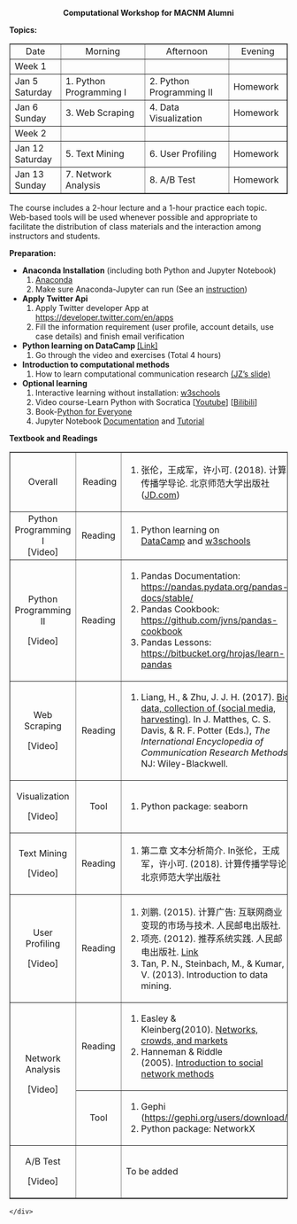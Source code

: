 <div id="contentleft">
	

<p style="text-align: center;"><strong>Computational Workshop for MACNM Alumni</strong></p>
<p><strong>Topics:</strong></p>
<table border="1" cellspacing="0" cellpadding="1">
<tbody>
<tr>
<td style="text-align: center;" width="89">Date</td>
<td style="text-align: center;" width="200">Morning</td>
<td style="text-align: center;" width="200">Afternoon</td>
<td style="text-align: center;" width="100">Evening</td>
</tr>
<tr>
<td width="89">Week 1</td>
<td width="200"></td>
<td width="200"></td>
<td width="100"></td>
</tr>
<tr>
<td width="89">Jan 5 Saturday</td>
<td width="200">1. Python Programming I</td>
<td width="200">2. Python Programming II</td>
<td width="100">Homework</td>
</tr>
<tr>
<td width="89">Jan 6 Sunday</td>
<td width="200">3. Web Scraping</td>
<td width="200">4. Data Visualization</td>
<td width="100">Homework</td>
</tr>
<tr>
<td width="89">Week 2</td>
<td width="200"></td>
<td width="200"></td>
<td width="100"></td>
</tr>
<tr>
<td width="89">Jan 12 Saturday</td>
<td width="200">5. Text Mining</td>
<td width="200">6. User Profiling</td>
<td width="100">Homework</td>
</tr>
<tr>
<td width="89">Jan 13 Sunday</td>
<td width="200">7. Network Analysis</td>
<td width="200">8. A/B Test</td>
<td width="100">Homework</td>
</tr>
</tbody>
</table>
<p>The course includes a 2-hour lecture and a 1-hour practice each topic. Web-based tools will be used whenever possible and appropriate to facilitate the distribution of class materials and the interaction among instructors and students.</p>
<p><strong>Preparation:</strong></p>
<ul>
<li><strong>Anaconda Installation</strong> (including both Python and Jupyter Notebook)
<ol>
<li><a href="https://www.anaconda.com/download/">Anaconda</a></li>
<li>Make sure Anaconda-Jupyter can run (See an <a href="https://www.zhihu.com/question/58033789/answer/254673663">instruction</a>)</li>
</ol>
</li>
<li><strong>Apply Twitter Api</strong>
<ol>
<li>Apply Twitter developer App at <a href="https://developer.twitter.com/en/apps">https://developer.twitter.com/en/apps</a></li>
<li>Fill the information requirement (user profile, account details, use case details) and finish email verification</li>
</ol>
</li>
<li><strong>Python learning on DataCamp </strong><a href="https://www.datacamp.com/courses/intro-to-python-for-data-science">[Link]</a>
<ol>
<li>Go through the video and exercises (Total 4 hours)</li>
</ol>
</li>
<li><strong>Introduction to computational methods</strong>
<ol>
<li>How to learn computational communication research&nbsp;<a href="http://weblab.com.cityu.edu.hk/workshops/alumni2019/Zhu_HowtoLearnCCR.pdf">(JZ’s slide)</a></li>
</ol>
</li>
<li><strong>Optional learning&nbsp;</strong>
<ol>
<li>Interactive learning without installation:&nbsp;<a href="https://www.w3schools.com/python/">w3schools</a></li>
<li>Video course-Learn Python with Socratica [<a href="https://www.youtube.com/playlistlist=PLi01XoE8jYohWFPpC17Z-wWhPOSuh8Er-">Youtube</a>] [<a href="https://www.bilibili.com/video/av24525184">Bilibili</a>]</li>
<li>Book-<a href="https://www.py4e.com/">Python for Everyone</a></li>
<li>Jupyter Notebook&nbsp;<a href="https://jupyter-notebook.readthedocs.io/en/stable/notebook.html">Documentation</a>&nbsp;and&nbsp;<a href="https://www.dataquest.io/blog/jupyter-notebook-tutorial/">Tutorial</a></li>
</ol>
</li>
</ul>
<p><strong>Textbook and Readings</strong></p>
<table border="1" cellspacing="0">
<tbody>
<tr>
<td style="text-align: center;" width="86">Overall</td>
<td style="text-align: center;" width="65">&nbsp;Reading</td>
<td width="402">
<ol>
<li>张伦，王成军，许小可. (2018). 计算传播学导论. 北京师范大学出版社 (<a href="https://item.jd.com/37846930267.html">JD.com</a>)</li>
</ol>
</td>
</tr>
<tr>
<td style="text-align: center;" width="86">Python Programming I<br>
[Video]</td>
<td style="text-align: center;" width="65">Reading</td>
<td width="402">
<ol>
<li>Python learning on <a href="https://www.datacamp.com/courses/intro-to-python-for-data-science">DataCamp</a>&nbsp;and&nbsp;<a href="https://www.w3schools.com/python/">w3schools</a></li>
</ol>
</td>
</tr>
<tr>
<td width="86">
<p style="text-align: center;">Python Programming II</p>
<p style="text-align: center;">[Video]</p>
</td>
<td style="text-align: center;" width="65">Reading</td>
<td width="402">
<ol>
<li>Pandas Documentation: <a href="https://pandas.pydata.org/pandas-docs/stable/">https://pandas.pydata.org/pandas-docs/stable/</a></li>
<li>Pandas Cookbook: <a href="https://github.com/jvns/pandas-cookbook">https://github.com/jvns/pandas-cookbook</a></li>
<li>Pandas Lessons: <a href="https://bitbucket.org/hrojas/learn-pandas">https://bitbucket.org/hrojas/learn-pandas</a></li>
</ol>
</td>
</tr>
<tr>
<td>
<p style="text-align: center;">Web Scraping</p>
<p style="text-align: center;">[Video]</p>
</td>
<td style="text-align: center;" width="65">Reading</td>
<td width="402">
<ol>
<li>Liang, H.,&nbsp;&amp; Zhu, J. J. H. (2017).&nbsp;<a href="http://onlinelibrary.wiley.com/doi/10.1002/9781118901731.iecrm0015/full">Big data,&nbsp;</a><a href="http://onlinelibrary.wiley.com/doi/10.1002/9781118901731.iecrm0015/full">collection</a><a href="http://onlinelibrary.wiley.com/doi/10.1002/9781118901731.iecrm0015/full">&nbsp;of (social media, harvesting)</a>. In&nbsp;J. Matthes, C. S. Davis, &amp; R. F. Potter (Eds.),&nbsp;<em>The International Encyclopedia of Communication Research Methods</em>. NJ: Wiley-Blackwell.</li>
</ol>
</td>
</tr>
<tr>
<td>
<p style="text-align: center;">Visualization</p>
<p style="text-align: center;">[Video]</p>
</td>
<td style="text-align: center;" width="65">Tool</td>
<td width="402">
<ol>
<li>Python package: seaborn</li>
</ol>
</td>
</tr>
<tr>
<td>
<p style="text-align: center;">Text Mining</p>
<p style="text-align: center;">[Video]</p>
</td>
<td style="text-align: center;" width="65">Reading</td>
<td width="402">
<ol>
<li>第二章 文本分析简介. In张伦，王成军，许小可. (2018). 计算传播学导论. 北京师范大学出版社</li>
</ol>
</td>
</tr>
<tr>
<td>
<p style="text-align: center;">User Profiling</p>
<p style="text-align: center;">[Video]</p>
</td>
<td style="text-align: center;" width="65">Reading</td>
<td width="402">
<ol>
<li>刘鹏. (2015). 计算广告: 互联网商业变现的市场与技术. 人民邮电出版社.</li>
<li>项亮. (2012). 推荐系统实践. 人民邮电出版社. <a href="https://github.com/singgel/AI_LINE/blob/master/%E6%8E%A8%E8%8D%90%E7%B3%BB%E7%BB%9F%E5%AE%9E%E8%B7%B5.pdf">Link</a></li>
<li>Tan, P. N., Steinbach, M., &amp; Kumar, V. (2013). Introduction to data mining.</li>
</ol>
</td>
</tr>
<tr>
<td rowspan="2">
<p style="text-align: center;">Network Analysis</p>
<p style="text-align: center;">[Video]</p>
</td>
<td style="text-align: center;" width="65">Reading</td>
<td width="402">
<ol>
<li>Easley &amp; Kleinberg(2010).&nbsp;<a href="http://www.cs.cornell.edu/home/kleinber/networks-book/">Networks, crowds, and markets</a></li>
<li>Hanneman &amp; Riddle (2005).&nbsp;<a href="http://faculty.ucr.edu/~hanneman/nettext/">Introduction to social network methods</a></li>
</ol>
</td>
</tr>
<tr>
<td style="text-align: center;" width="65">Tool</td>
<td width="402">
<ol>
<li>Gephi (<a href="https://gephi.org/users/download/">https://gephi.org/users/download/</a>)</li>
<li>Python package: NetworkX</li>
</ol>
</td>
</tr>
<tr>
<td>
<p style="text-align: center;">A/B Test</p>
<p style="text-align: center;">[Video]</p>
</td>
<td width="65"></td>
<td width="402">To be added</td>
</tr>
</tbody>
</table>
<div style="clear:both;"></div>
		
				
	</div>
